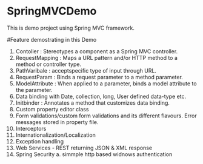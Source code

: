 # SpringMVCDemo
This is demo project using Spring MVC framework.

#Feature demostrating in this Demo
1. Contoller : Stereotypes a component as a Spring MVC controller.
2. RequestMapping : Maps a URL pattern and/or HTTP method to a method or controller type.
3. PathVaribale : acceptspecific type of input through URL.
4. RequestParam : Binds a request parameter to a method parameter.
5. ModelAttribute : When applied to a parameter, binds a model attribute to the parameter.
6. Data binding with Date, collection, long, User defined data-type etc.
7. Initbinder : Annotates a method that customizes data binding.
8. Custom property editor class
9. Form validations/custom form validations and its different flavours. Error messages stored in property file.
10. Interceptors
11. Internationalization/Localization
12. Exception handling
13. Web Services - REST returning JSON & XML response
14. Spring Security
  a. simmple http based widnows authentication
